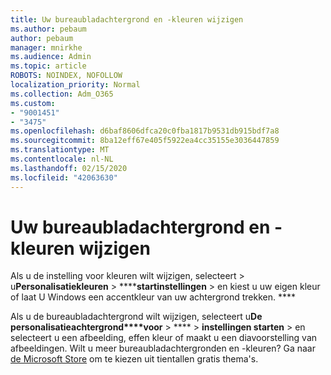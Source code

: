 ```yaml
---
title: Uw bureaubladachtergrond en -kleuren wijzigen
ms.author: pebaum
author: pebaum
manager: mnirkhe
ms.audience: Admin
ms.topic: article
ROBOTS: NOINDEX, NOFOLLOW
localization_priority: Normal
ms.collection: Adm_O365
ms.custom:
- "9001451"
- "3475"
ms.openlocfilehash: d6baf8606dfca20c0fba1817b9531db915bdf7a8
ms.sourcegitcommit: 8ba12eff67e405f5922ea4cc35155e3036447859
ms.translationtype: MT
ms.contentlocale: nl-NL
ms.lasthandoff: 02/15/2020
ms.locfileid: "42063630"
---
```

# <a name="change-your-desktop-background-and-colors"></a>Uw bureaubladachtergrond en -kleuren wijzigen

Als u de instelling voor kleuren wilt wijzigen, selecteert > u**Personalisatiekleuren** > ******startinstellingen** > en kiest u uw eigen kleur of laat U Windows een accentkleur van uw achtergrond trekken. ****

Als u de bureaubladachtergrond wilt wijzigen, selecteert u**De personalisatieachtergrond****voor** > **** >  **instellingen starten** > en selecteert u een afbeelding, effen kleur of maakt u een diavoorstelling van afbeeldingen. Wilt u meer bureaubladachtergronden en -kleuren? Ga naar [de Microsoft Store](https://www.microsoft.com/en-us/store/collections/windowsthemes) om te kiezen uit tientallen gratis thema's.
